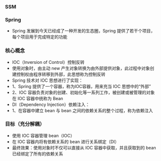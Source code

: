 ### SSM

### Spring
* Spring 发展到今天已经成了一种开发的生态圈，Spring 提供了若干个项目，每个项目用于完成特定的功能

### 核心概念
* IOC（Inversion of Control）控制反转
* 使用对象时，由主动 new 产生对象转换为由外部提供对象，此过程中对象创建控制权由程序转移到外部，此思想称为控制反转
* Spring 技术对 IOC 思想进行了实现：
* 1、Spring 提供了一个容器，称为IOC容器，用来充当 IOC 思想中的“外部”
* 2、IOC 容器负责对象的创建、初始化等一系列工作，被创建或被管理的对象在 IOC 容器中统称为 Bean
* DI（Dependency Injection）依赖注入：
* 1、在容器中建立 bean 与 bean 之间的依赖关系的整个过程，称为依赖注入

### 目标（充分解耦）
* 使用 IOC 容器管理 bean（IOC）
* 在 IOC 容器内将有依赖关系的 bean 进行关系绑定（DI）
* 最终效果：使用对象时不仅可以直接从 IOC 容器中获取，并且获取到的 bean 已经绑定了所有的依赖关系